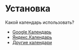 # Установка

Какой календарь использовать?

- [Google Календарь](/google)
- [Яндекс.Календарь](/yandex)
- [Другие календари](/other)

